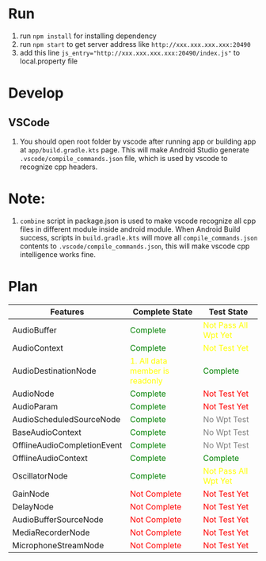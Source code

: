 # Run

1. run `npm install` for installing dependency
2. run `npm start` to get server address like `http://xxx.xxx.xxx.xxx:20490`
3. add this line `js_entry="http://xxx.xxx.xxx.xxx:20490/index.js"` to local.property file

# Develop

## VSCode

1. You should open root folder by vscode after running app or building app at `app/build.gradle.kts` page. This will make Android Studio generate `.vscode/compile_commands.json` file, which is used by vscode to recognize cpp headers.

# Note:

1. `combine` script in package.json is used to make vscode recognize all cpp files in different module inside android module. When Android Build success, scripts in `build.gradle.kts` will move all `compile_commands.json` contents to `.vscode/compile_commands.json`, this will make vscode cpp intelligence works fine.

# Plan

| Features                    | Complete State                                             | Test State                                       |
| --------------------------- | ---------------------------------------------------------- | ------------------------------------------------ |
| AudioBuffer                 | <font color="green">Complete</font>                        | <font color="yellow">Not Pass All Wpt Yet</font> |
| AudioContext                | <font color="green">Complete</font>                        | <font color="yellow">Not Test Yet</font>         |
| AudioDestinationNode        | <font color="yellow">1. All data member is readonly</font> | <font color="green">Complete</font>              |
| AudioNode                   | <font color="green">Complete</font>                        | <font color="red">Not Test Yet</font>            |
| AudioParam                  | <font color="green">Complete</font>                        | <font color="red">Not Test Yet</font>            |
| AudioScheduledSourceNode    | <font color="green">Complete</font>                        | <font color="grey">No Wpt Test</font>            |
| BaseAudioContext            | <font color="green">Complete</font>                        | <font color="grey">No Wpt Test</font>            |
| OfflineAudioCompletionEvent | <font color="green">Complete</font>                        | <font color="grey">No Wpt Test</font>            |
| OfflineAudioContext         | <font color="green">Complete</font>                        | <font color="green">Complete</font>              |
| OscillatorNode              | <font color="green">Complete</font>                        | <font color="yellow">Not Pass All Wpt Yet</font> |
| GainNode                    | <font color="red">Not Complete</font>                      | <font color="red">Not Test Yet</font>            |
| DelayNode                   | <font color="red">Not Complete</font>                      | <font color="red">Not Test Yet</font>            |
| AudioBufferSourceNode       | <font color="red">Not Complete</font>                      | <font color="red">Not Test Yet</font>            |
| MediaRecorderNode           | <font color="red">Not Complete</font>                      | <font color="red">Not Test Yet</font>            |
| MicrophoneStreamNode        | <font color="red">Not Complete</font>                      | <font color="red">Not Test Yet</font>            |
